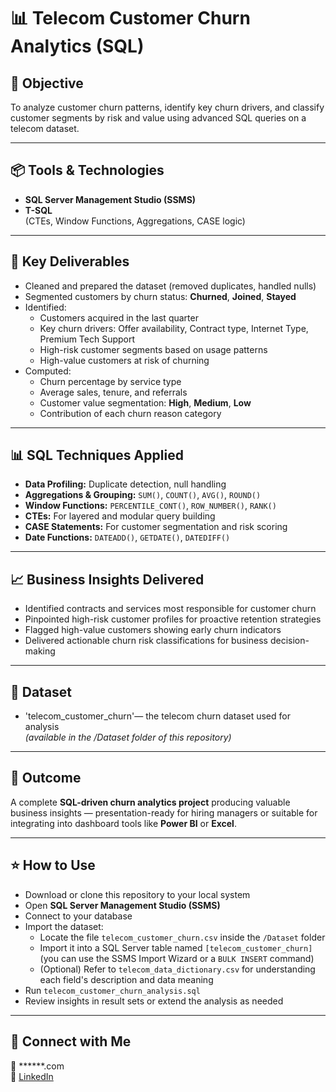 
# 📊 Telecom Customer Churn Analytics (SQL)

## 📌 Objective
To analyze customer churn patterns, identify key churn drivers, and classify customer segments by risk and value using advanced SQL queries on a telecom dataset.

---

## 📦 Tools & Technologies
- **SQL Server Management Studio (SSMS)**
- **T-SQL**  
  (CTEs, Window Functions, Aggregations, CASE logic)

---

## 📁 Key Deliverables
- Cleaned and prepared the dataset (removed duplicates, handled nulls)
- Segmented customers by churn status: **Churned**, **Joined**, **Stayed**
- Identified:
  - Customers acquired in the last quarter
  - Key churn drivers: Offer availability, Contract type, Internet Type, Premium Tech Support
  - High-risk customer segments based on usage patterns
  - High-value customers at risk of churning
- Computed:
  - Churn percentage by service type
  - Average sales, tenure, and referrals
  - Customer value segmentation: **High**, **Medium**, **Low**
  - Contribution of each churn reason category

---

## 📊 SQL Techniques Applied
- **Data Profiling:** Duplicate detection, null handling
- **Aggregations & Grouping:** `SUM()`, `COUNT()`, `AVG()`, `ROUND()`
- **Window Functions:** `PERCENTILE_CONT()`, `ROW_NUMBER()`, `RANK()`
- **CTEs:** For layered and modular query building
- **CASE Statements:** For customer segmentation and risk scoring
- **Date Functions:** `DATEADD()`, `GETDATE()`, `DATEDIFF()`

---

## 📈 Business Insights Delivered
- Identified contracts and services most responsible for customer churn
- Pinpointed high-risk customer profiles for proactive retention strategies
- Flagged high-value customers showing early churn indicators
- Delivered actionable churn risk classifications for business decision-making

---
## 📂 Dataset
- 'telecom_customer_churn'— the telecom churn dataset used for analysis  
  *(available in the /Dataset folder of this repository)*


---

## 🚀 Outcome
A complete **SQL-driven churn analytics project** producing valuable business insights — presentation-ready for hiring managers or suitable for integrating into dashboard tools like **Power BI** or **Excel**.

---

## ⭐ How to Use
- Download or clone this repository to your local system
- Open **SQL Server Management Studio (SSMS)**
- Connect to your database
- Import the dataset:
  - Locate the file `telecom_customer_churn.csv` inside the `/Dataset` folder
  - Import it into a SQL Server table named `[telecom_customer_churn]` (you can use the SSMS Import Wizard or a `BULK INSERT` command)
  - (Optional) Refer to `telecom_data_dictionary.csv` for understanding each field's description and data meaning
- Run `telecom_customer_churn_analysis.sql`
- Review insights in result sets or extend the analysis as needed


---

## 📌 Connect with Me  
📧 ******.com  
🔗 [LinkedIn](https://www.linkedin.com/in/sukadevpatra)

